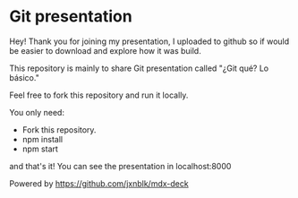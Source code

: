 # Git presentation

Hey! Thank you for joining my presentation, I uploaded to github so if would be easier to download and explore how it was build.

This repository is mainly to share Git presentation called "¿Git qué? Lo básico."

Feel free to fork this repository and run it locally.

You only need: 
- Fork this repository.
- npm install
- npm start

and that's it! You can see the presentation in localhost:8000

Powered by https://github.com/jxnblk/mdx-deck